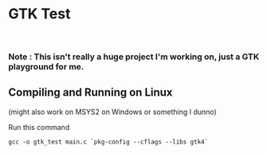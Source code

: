 # GTK Test
<br/>

### Note : This isn't really a huge project I'm working on, just a GTK playground for me. <br/>

## Compiling and Running on Linux <br/>

(might also work on MSYS2 on Windows or something I dunno)<br/>

Run this command
```
gcc -o gtk_test main.c `pkg-config --cflags --libs gtk4`
```

